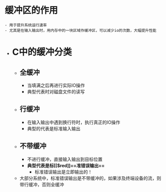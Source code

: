 # 缓冲区的作用
	- 用于提升系统运行速率
	- 尤其是在输入输出时，用内存中的一块区域作缓冲区，可以减少io的次数，大幅提升性能
- # C中的缓冲分类
	- ## 全缓冲
		- 当填满之后再进行实际IO操作
		- 典型代表时对磁盘文件的读写
	- ## 行缓冲
		- 在输入输出中遇到换行符时，执行真正的IO操作
		- 典型的代表是标准输入输出
	- ## 不带缓冲
		- 不进行缓冲，直接输入输出到目标位置
		- **典型代表是标[[$red]]==准错误输出==**
			- 标准错误输出是立即输出的！
	- 大部分系统中，标准错误输出是不带缓冲的，如果涉及终端设备的流，则带行缓冲，否则全缓冲